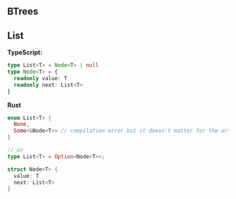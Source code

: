 ## BTrees

## List

**TypeScript:**

```ts
type List<T> = Node<T> | null
type Node<T> = {
  readonly value: T
  readonly next: List<T>
}
```

**Rust**

```rust
enum List<T> {
  None,
  Some<&Node<T>> // compilation error but it doesn't matter for the article.
}

// or
type List<T> = Option<Node<T>>;

struct Node<T> {
  value: T
  next: List<T>
}
```
